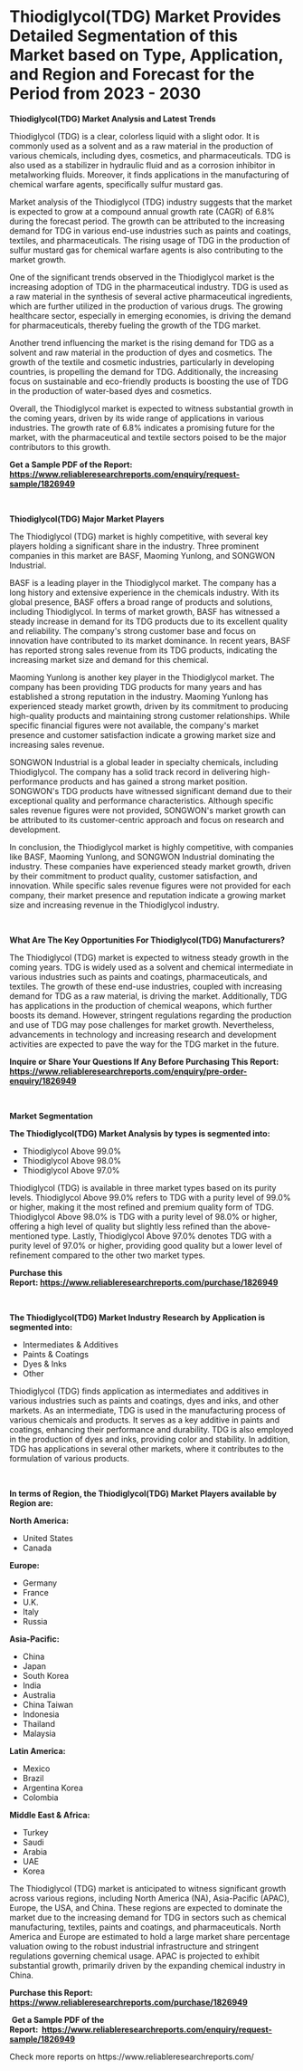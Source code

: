 <p><h1>Thiodiglycol(TDG) Market Provides Detailed Segmentation of this Market based on Type, Application, and Region and Forecast for the Period from 2023 - 2030</h1></p><p><strong>Thiodiglycol(TDG) Market Analysis and Latest Trends</strong></p>
<p><p>Thiodiglycol (TDG) is a clear, colorless liquid with a slight odor. It is commonly used as a solvent and as a raw material in the production of various chemicals, including dyes, cosmetics, and pharmaceuticals. TDG is also used as a stabilizer in hydraulic fluid and as a corrosion inhibitor in metalworking fluids. Moreover, it finds applications in the manufacturing of chemical warfare agents, specifically sulfur mustard gas.</p><p>Market analysis of the Thiodiglycol (TDG) industry suggests that the market is expected to grow at a compound annual growth rate (CAGR) of 6.8% during the forecast period. The growth can be attributed to the increasing demand for TDG in various end-use industries such as paints and coatings, textiles, and pharmaceuticals. The rising usage of TDG in the production of sulfur mustard gas for chemical warfare agents is also contributing to the market growth.</p><p>One of the significant trends observed in the Thiodiglycol market is the increasing adoption of TDG in the pharmaceutical industry. TDG is used as a raw material in the synthesis of several active pharmaceutical ingredients, which are further utilized in the production of various drugs. The growing healthcare sector, especially in emerging economies, is driving the demand for pharmaceuticals, thereby fueling the growth of the TDG market.</p><p>Another trend influencing the market is the rising demand for TDG as a solvent and raw material in the production of dyes and cosmetics. The growth of the textile and cosmetic industries, particularly in developing countries, is propelling the demand for TDG. Additionally, the increasing focus on sustainable and eco-friendly products is boosting the use of TDG in the production of water-based dyes and cosmetics.</p><p>Overall, the Thiodiglycol market is expected to witness substantial growth in the coming years, driven by its wide range of applications in various industries. The growth rate of 6.8% indicates a promising future for the market, with the pharmaceutical and textile sectors poised to be the major contributors to this growth.</p></p>
<p><strong>Get a Sample PDF of the Report:&nbsp; <a href="https://www.reliableresearchreports.com/enquiry/request-sample/1826949">https://www.reliableresearchreports.com/enquiry/request-sample/1826949</a></strong></p>
<p>&nbsp;</p>
<p><strong>Thiodiglycol(TDG) Major Market Players</strong></p>
<p><p>The Thiodiglycol (TDG) market is highly competitive, with several key players holding a significant share in the industry. Three prominent companies in this market are BASF, Maoming Yunlong, and SONGWON Industrial.</p><p>BASF is a leading player in the Thiodiglycol market. The company has a long history and extensive experience in the chemicals industry. With its global presence, BASF offers a broad range of products and solutions, including Thiodiglycol. In terms of market growth, BASF has witnessed a steady increase in demand for its TDG products due to its excellent quality and reliability. The company's strong customer base and focus on innovation have contributed to its market dominance. In recent years, BASF has reported strong sales revenue from its TDG products, indicating the increasing market size and demand for this chemical.</p><p>Maoming Yunlong is another key player in the Thiodiglycol market. The company has been providing TDG products for many years and has established a strong reputation in the industry. Maoming Yunlong has experienced steady market growth, driven by its commitment to producing high-quality products and maintaining strong customer relationships. While specific financial figures were not available, the company's market presence and customer satisfaction indicate a growing market size and increasing sales revenue.</p><p>SONGWON Industrial is a global leader in specialty chemicals, including Thiodiglycol. The company has a solid track record in delivering high-performance products and has gained a strong market position. SONGWON's TDG products have witnessed significant demand due to their exceptional quality and performance characteristics. Although specific sales revenue figures were not provided, SONGWON's market growth can be attributed to its customer-centric approach and focus on research and development.</p><p>In conclusion, the Thiodiglycol market is highly competitive, with companies like BASF, Maoming Yunlong, and SONGWON Industrial dominating the industry. These companies have experienced steady market growth, driven by their commitment to product quality, customer satisfaction, and innovation. While specific sales revenue figures were not provided for each company, their market presence and reputation indicate a growing market size and increasing revenue in the Thiodiglycol industry.</p></p>
<p>&nbsp;</p>
<p><strong>What Are The Key Opportunities For Thiodiglycol(TDG) Manufacturers?</strong></p>
<p><p>The Thiodiglycol (TDG) market is expected to witness steady growth in the coming years. TDG is widely used as a solvent and chemical intermediate in various industries such as paints and coatings, pharmaceuticals, and textiles. The growth of these end-use industries, coupled with increasing demand for TDG as a raw material, is driving the market. Additionally, TDG has applications in the production of chemical weapons, which further boosts its demand. However, stringent regulations regarding the production and use of TDG may pose challenges for market growth. Nevertheless, advancements in technology and increasing research and development activities are expected to pave the way for the TDG market in the future.</p></p>
<p><strong>Inquire or Share Your Questions If Any Before Purchasing This Report: <a href="https://www.reliableresearchreports.com/enquiry/pre-order-enquiry/1826949">https://www.reliableresearchreports.com/enquiry/pre-order-enquiry/1826949</a></strong></p>
<p>&nbsp;</p>
<p><strong>Market Segmentation</strong></p>
<p><strong>The Thiodiglycol(TDG) Market Analysis by types is segmented into:</strong></p>
<p><ul><li>Thiodiglycol Above 99.0%</li><li>Thiodiglycol Above 98.0%</li><li>Thiodiglycol Above 97.0%</li></ul></p>
<p><p>Thiodiglycol (TDG) is available in three market types based on its purity levels. Thiodiglycol Above 99.0% refers to TDG with a purity level of 99.0% or higher, making it the most refined and premium quality form of TDG. Thiodiglycol Above 98.0% is TDG with a purity level of 98.0% or higher, offering a high level of quality but slightly less refined than the above-mentioned type. Lastly, Thiodiglycol Above 97.0% denotes TDG with a purity level of 97.0% or higher, providing good quality but a lower level of refinement compared to the other two market types.</p></p>
<p><strong>Purchase this Report:&nbsp;<a href="https://www.reliableresearchreports.com/purchase/1826949">https://www.reliableresearchreports.com/purchase/1826949</a></strong></p>
<p>&nbsp;</p>
<p><strong>The Thiodiglycol(TDG) Market Industry Research by Application is segmented into:</strong></p>
<p><ul><li>Intermediates & Additives</li><li>Paints & Coatings</li><li>Dyes & Inks</li><li>Other</li></ul></p>
<p><p>Thiodiglycol (TDG) finds application as intermediates and additives in various industries such as paints and coatings, dyes and inks, and other markets. As an intermediate, TDG is used in the manufacturing process of various chemicals and products. It serves as a key additive in paints and coatings, enhancing their performance and durability. TDG is also employed in the production of dyes and inks, providing color and stability. In addition, TDG has applications in several other markets, where it contributes to the formulation of various products.</p></p>
<p>&nbsp;</p>
<p><strong>In terms of Region, the Thiodiglycol(TDG) Market Players available by Region are:</strong></p>
<p>
    <p> <strong> North America: </strong>
        <ul>
            <li>United States</li>
            <li>Canada</li>
        </ul>
        </p> 
    <p> <strong> Europe: </strong>
        <ul>
            <li>Germany</li>
            <li>France</li>
            <li>U.K.</li>
            <li>Italy</li>
            <li>Russia</li>
        </ul>
        </p> 
    <p> <strong> Asia-Pacific: </strong>
        <ul>
            <li>China</li>
            <li>Japan</li>
            <li>South Korea</li>
            <li>India</li>
            <li>Australia</li>
            <li>China Taiwan</li>
            <li>Indonesia</li>
            <li>Thailand</li>
            <li>Malaysia</li>
        </ul>
        </p> 
    <p> <strong> Latin America: </strong>
        <ul>
            <li>Mexico</li>
            <li>Brazil</li>
            <li>Argentina Korea</li>
            <li>Colombia</li>
        </ul>
        </p> 
    <p> <strong> Middle East & Africa: </strong>
        <ul>
            <li>Turkey</li>
            <li>Saudi</li>
            <li>Arabia</li>
            <li>UAE</li>
            <li>Korea</li>
        </ul>
    </p>
    </p>
<p><p>The Thiodiglycol (TDG) market is anticipated to witness significant growth across various regions, including North America (NA), Asia-Pacific (APAC), Europe, the USA, and China. These regions are expected to dominate the market due to the increasing demand for TDG in sectors such as chemical manufacturing, textiles, paints and coatings, and pharmaceuticals. North America and Europe are estimated to hold a large market share percentage valuation owing to the robust industrial infrastructure and stringent regulations governing chemical usage. APAC is projected to exhibit substantial growth, primarily driven by the expanding chemical industry in China.</p></p>
<p><strong>Purchase this Report: <a href="https://www.reliableresearchreports.com/purchase/1826949">https://www.reliableresearchreports.com/purchase/1826949</a></strong></p>
<p>&nbsp;<strong>Get a Sample PDF of the Report:&nbsp;&nbsp;<a href="https://www.reliableresearchreports.com/enquiry/request-sample/1826949">https://www.reliableresearchreports.com/enquiry/request-sample/1826949</a></strong></p>
<p><strong></strong></p>
<p>Check more reports on https://www.reliableresearchreports.com/</p>